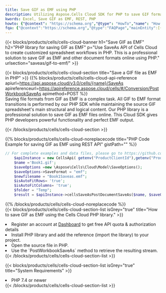 ```yaml
---
title: Save GIF as EMF using PHP 
description: Utilizing Aspose.Cells Cloud SDK for PHP to save GIF format file as EMF format file. 
kwords: Excel, Save GIF as EMF, REST, PHP
howto: {"@context": "https://schema.org","@type": "HowTo","name": "How to save GIF as EMF using the Cells Cloud PHP library.","description": "How to save GIF as EMF using the Cells Cloud PHP library.","image": {"@type": "ImageObject"},"url": "/php/saveas/gif-to-emf/","step": [{ "@type": "HowToStep","name": "How to save GIF as EMF using the Cells Cloud PHP library. step 1", "image": {"@type": "ImageObject",},"url": "/php/saveas/gif-to-emf/","text": "Register an account at <a href='https://dashboard.aspose.cloud/'>Dashboard</a> to get free API quota & authorization details",},{ "@type": "HowToStep","name": "How to save GIF as EMF using the Cells Cloud PHP library. step 1", "image": {"@type": "ImageObject",},"url": "/php/saveas/gif-to-emf/","text": "Install PHP library and add the reference (import the library) to your project.",},{ "@type": "HowToStep","name": "How to save GIF as EMF using the Cells Cloud PHP library. step 1", "image": {"@type": "ImageObject",},"url": "/php/saveas/gif-to-emf/","text": "Open the source file in PHP.",},{ "@type": "HowToStep","name": "How to save GIF as EMF using the Cells Cloud PHP library. step 1", "image": {"@type": "ImageObject",},"url": "/php/saveas/gif-to-emf/","text": "Use the `PostWorkbookSaveAs` method to retrieve the resulting stream.",}, ],"supply": {"@type": "HowToSupply","name": "document"},"tool": [{"@type": "HowToTool","name": "phpstorm, Visual Studio Code, Eclipse"},{"@type": "HowToTool","name": "Aspose Cells"}],"totalTime": "PT6M"}
fqa: {"@context":"https://schema.org","@type":"FAQPage","mainEntity":[{"@type":"Question","name":"Why save file as other formats file in C# using REST API?","acceptedAnswer":{"@type":"Answer","text":"Documents are encoded in many ways, and some files may be incompatible with the software you use. To open and read such files, just save them as appropriate file formats.<br/><ol><li>Install .NET SDK and add the reference (import the library) to your project.</li><li>Open the source file in C# using REST API.</li><li>Call the PostWorkbookSaveAsRequest() method, passing an output filename with required extension.</li><li>Get the result of save as a separate file.</li></ol>"}},{"@type":"Question","name":"What file formats can I save as with your C# library?","acceptedAnswer":{"@type":"Answer","text":"We support a variety of file formats for conversion using .NET library, including XLSX, Excel, xls , PDF, CSV, HTML, Markdown, XML, PNG, JPG, TIFF, Json, TXT and many more."}},{"@type":"Question","name":"What is the maximum allowed file size for conversion using this .NET library?","acceptedAnswer":{"@type":"Answer","text":"There are no file size limits for format conversions using .NET library."}}]}
---
```



{{< blocks/products/cells/cells-cloud-banner h1="Save GIF as EMF" h2="PHP library for saving GIF as EMF" p="Use SaveAs API of Cells Cloud to create customized spreadsheet workflows in PHP. This is a professional solution to save GIF as EMF and other document formats online using PHP." urlsection="saveas/gif-to-emf/" >}}

{{< blocks/products/cells/cells-cloud-section  title="Save a GIF file as EMF in PHP" >}}
{{% blocks/products/cells/cells-cloud-api-reference  apiurl=https://api.aspose.cloud/v3.0/cells/{name}/SaveAs  apireferenceurl=https://apireference.aspose.cloud/cells/#/Conversion/PostWorkbookSaveAs  apimethod=POST %}}
<br/>
Saving file formats from GIF as EMF is a complex task. All GIF to EMF format transitions is performed by our PHP SDK while maintaining the source GIF spreadsheet's main structural and logical content. Our PHP library is a professional solution to save GIF as EMF files online. This Cloud SDK gives PHP developers powerful functionality and perfect EMF output.

{{< /blocks/products/cells/cells-cloud-section >}}

{{% blocks/products/cells/cells-cloud-noreplacecode title="PHP Code Example for saving GIF as EMF using REST API" gistPath="" %}}
  
```php
// For complete examples and data files, please go to https://github.com/aspose-cells-cloud/aspose-cells-cloud-php/
    $apiInstance = new CellsApi( getenv("ProductClientId"),getenv("ProductClientSecret") );
    $name ='Book1.gif';
    $saveOptions =new \Aspose\Cells\Cloud\Model\SaveOptions();
    $saveOptions->SaveFormat = "emf";
    $newfilename = "Book1Saveas.emf";
    $isAutoFitRows= 'true';
    $isAutoFitColumns= 'true';
    $folder = "Temp";
    $result = $apiInstance->cellsSaveAsPostDocumentSaveAs($name, $saveOptions, $newfilename,$isAutoFitRows, $isAutoFitColumns, $folder);
```
  
{{% /blocks/products/cells/cells-cloud-noreplacecode  %}}
<br/>
{{< blocks/products/cells/cells-cloud-section-list isGrey="true"  title="How to save GIF as EMF using the Cells Cloud PHP library." >}}
<li>Register an account at <a href="https://dashboard.aspose.cloud/">Dashboard</a> to get free API quota & authorization details</li>
<li>Install PHP library and add the reference (import the library) to your project.</li>
<li>Open the source file in PHP.</li>
<li>Use the `PostWorkbookSaveAs` method to retrieve the resulting stream.</li>
{{< /blocks/products/cells/cells-cloud-section-list >}}

{{< blocks/products/cells/cells-cloud-section-list isGrey="true"  title="System Requirements" >}}
<li>PHP 7.4 or newer</li>
{{< /blocks/products/cells/cells-cloud-section-list >}}
